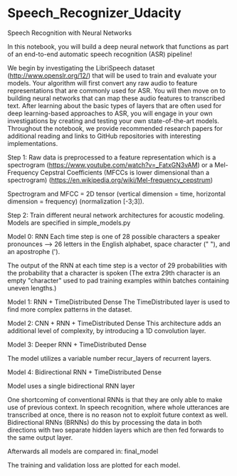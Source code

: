 # Speech_Recognizer_Udacity

Speech Recognition with Neural Networks

In this notebook, you will build a deep neural network that functions as part of an end-to-end automatic speech recognition (ASR) pipeline!

We begin by investigating the LibriSpeech dataset (http://www.openslr.org/12/) that will be used to train and evaluate your models. 
Your algorithm will first convert any raw audio to feature representations that are commonly used for ASR. 
You will then move on to building neural networks that can map these audio features to transcribed text. 
After learning about the basic types of layers that are often used for deep learning-based approaches to ASR, you will engage in your own investigations by creating and testing your own state-of-the-art models. 
Throughout the notebook, we provide recommended research papers for additional reading and links to GitHub repositories with interesting implementations.

Step 1: Raw data is preprocessed to a feature representation which is a spectrogram (https://www.youtube.com/watch?v=_FatxGN3vAM) or a Mel-Frequency Cepstral Coefficients (MFCCs is lower dimensional than a spectrogram) (https://en.wikipedia.org/wiki/Mel-frequency_cepstrum)

Spectrogram and MFCC = 2D tensor (vertical dimension = time, horizontal dimension = frequency) (normalization [-3;3]).

Step 2: Train different neural network architectures for acoustic modeling. Models are specified in simple_models.py

Model 0: RNN
Each time step is one of 28 possible characters a speaker pronounces --> 26 letters in the English alphabet, space character (" "), and an apostrophe (').

The output of the RNN at each time step is a vector of 29 probabilities with the probability that a character is spoken (The extra 29th character is an empty "character" used to pad training examples within batches containing uneven lengths.) 

Model 1: RNN + TimeDistributed Dense
The TimeDistributed layer is used to find more complex patterns in the dataset. 

Model 2: CNN + RNN + TimeDistributed Dense
This architecture adds an additional level of complexity, by introducing a 1D convolution layer.

Model 3: Deeper RNN + TimeDistributed Dense

The model utilizes a variable number recur_layers of recurrent layers. 

Model 4: Bidirectional RNN + TimeDistributed Dense

Model uses a single bidirectional RNN layer

One shortcoming of conventional RNNs is that they are only able to make use of previous context. In speech recognition, where whole utterances are transcribed at once, there is no reason not to exploit future context as well. Bidirectional RNNs (BRNNs) do this by processing the data in both directions with two separate hidden layers which are then fed forwards to the same output layer.

Afterwards all models are compared in: final_model

The training and validation loss are plotted for each model.
